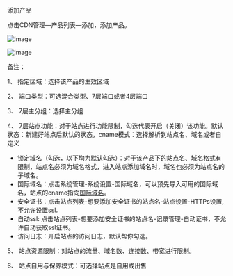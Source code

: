添加产品

点击CDN管理—产品列表—添加，添加产品。

![image](https://user-images.githubusercontent.com/90588289/135234670-2ca2e4d8-0750-423b-975f-44af26b5a565.png)

![image](https://user-images.githubusercontent.com/90588289/133741288-cdb85a37-3f37-49fd-9cbb-f682bc407bcc.png)

备注：

1、 指定区域：选择该产品的生效区域

2、 端口类型：可选混合类型、7层端口或者4层端口

3、 7层主分组：选择主分组

4、 7层站点功能：对于站点进行功能限制，勾选代表开启（关闭）该功能。默认状态：新建好站点后默认的状态，cname模式：选择解析到站点名、域名或者自定义

- 锁定域名（勾选，以下均为默认勾选）：对于该产品下的站点名、域名格式有限制，站点名必须为域名格式，进入站点添加域名时，域名也必须为站点名的子域名。
- 国际域名：点击系统管理-系统设置-国际域名，可以预先导入可用的国际域名，站点的cname指向[国际域名](/SharkCdnDoc/系统管理/系统设置/国际域名.md)。
- 安全证书：点击站点列表-想要添加安全证书的站点名-站点设置-HTTPs设置,不允许设置ssl。
- 自动ssl: 点击站点列表-想要添加安全证书的站点名-记录管理-自动证书，不允许自动获取ssl证书。
- 访问日志：开启站点的访问日志，默认帮你勾选。

5、 站点资源限制：对站点的流量、域名数、连接数、带宽进行限制。

6、 站点自用与保养模式：可选择站点是自用或出售

